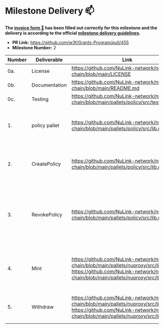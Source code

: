 # Milestone Delivery :mailbox:


**The [invoice form :pencil:](https://docs.google.com/forms/d/e/1FAIpQLSfmNYaoCgrxyhzgoKQ0ynQvnNRoTmgApz9NrMp-hd8mhIiO0A/viewform) has been filled out correctly for this milestone and the delivery is according to the official [milestone delivery guidelines](https://github.com/w3f/General-Grants-Program/blob/master/grants/milestone-deliverables-guidelines.md).**


* **PR Link:** https://github.com/w3f/Grants-Program/pull/455
* **Milestone Number:** 2



| Number | Deliverable | Link | Notes |
| ------------- | ------------- | ------------- |------------- |
| 0a. | License |https://github.com/NuLink-network/nulink-chain/blob/main/LICENSE | Apache License |
| 0b. | Documentation |https://github.com/NuLink-network/nulink-chain/blob/main/README.md| documentation |
| 0c. | Testing |https://github.com/NuLink-network/nulink-chain/blob/main/pallets/policy/src/tests.rs| all tests |
| 1. | policy pallet | https://github.com/NuLink-network/nulink-chain/blob/main/pallets/policy/src/lib.rs| The policy management pallet will manage the policy fees and distribute. |
| 2. | CreatePolicy | https://github.com/NuLink-network/nulink-chain/blob/main/pallets/policy/src/lib.rs#L123| This function would lock the fee for a specific policy for a locking period. |
| 3. | RevokePolicy | https://github.com/NuLink-network/nulink-chain/blob/main/pallets/policy/src/lib.rs#L134| This function would revoke a specific policy and refund the unconsumed policy fee depending on the locking period. |
| 4. | Mint | https://github.com/NuLink-network/nulink-chain/blob/main/pallets/nuproxy/src/lib.rs#L183 https://github.com/NuLink-network/nulink-chain/blob/main/pallets/nuproxy/src/lib.rs#L188| This function would computes and transfers the policy fee to the staker’s account. |
| 5. | Withdraw | https://github.com/NuLink-network/nulink-chain/blob/main/pallets/nuproxy/src/lib.rs#L201  https://github.com/NuLink-network/nulink-chain/blob/main/pallets/nuproxy/src/lib.rs#L211| The staker could call this function to claim the reward fee. |